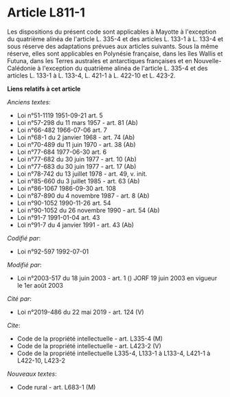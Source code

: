 # Article L811-1

Les dispositions du présent code sont applicables à Mayotte à l'exception du quatrième alinéa de l'article L. 335-4 et des
articles L. 133-1 à L. 133-4 et sous réserve des adaptations prévues aux articles suivants. Sous la même réserve, elles sont
applicables en Polynésie française, dans les îles Wallis et Futuna, dans les Terres australes et antarctiques françaises et
en Nouvelle-Calédonie à l'exception du quatrième alinéa de l'article L. 335-4 et des articles L. 133-1 à L. 133-4, L. 421-1 à
L. 422-10 et L. 423-2.

**Liens relatifs à cet article**

_Anciens textes_:

  - Loi n°51-1119 1951-09-21 art. 5
  - Loi n°57-298 du 11 mars 1957 - art. 81 (Ab)
  - Loi n°66-482 1966-07-06 art. 7
  - Loi n°68-1 du 2 janvier 1968 - art. 74 (Ab)
  - Loi n°70-489 du 11 juin 1970 - art. 38 (Ab)
  - Loi n°77-684 1977-06-30 art. 6
  - Loi n°77-682 du 30 juin 1977 - art. 10 (Ab)
  - Loi n°77-683 du 30 juin 1977 - art. 17 (Ab)
  - Loi n°78-742 du 13 juillet 1978 - art. 49, v. init.
  - Loi n°85-660 du 3 juillet 1985 - art. 63 (Ab)
  - Loi n°86-1067 1986-09-30 art. 108
  - Loi n°87-890 du 4 novembre 1987 - art. 8 (Ab)
  - Loi n°90-1052 1990-11-26 art. 54
  - Loi n°90-1052 du 26 novembre 1990 - art. 54 (Ab)
  - Loi n°91-7 1991-01-04 art. 43
  - Loi n°91-7 du 4 janvier 1991 - art. 43 (Ab)

_Codifié par_:

  - Loi n°92-597 1992-07-01

_Modifié par_:

  - Loi n°2003-517 du 18 juin 2003 - art. 1 () JORF 19 juin 2003 en vigueur le 1er août 2003

_Cité par_:

  - Loi n°2019-486 du 22 mai 2019 - art. 124 (V)

_Cite_:

  - Code de la propriété intellectuelle - art. L335-4 (M)
  - Code de la propriété intellectuelle - art. L423-2 (V)
  - Code de la propriété intellectuelle L335-4, L133-1 à L133-4, L421-1 à L422-10, L423-2

_Nouveaux textes_:

  - Code rural - art. L683-1 (M)

